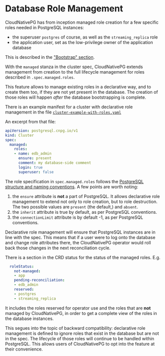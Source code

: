 # Database Role Management

CloudNativePG has from inception managed role creation for a few specific roles
needed in PostgreSQL instances:

- the superuser `postgres` of course, as well as the `streaming_replica` role
- the application user, set as the low-privilege owner of the application
  database

This is described in the ["Bootstrap" section](bootstrap.md).

With the `managed` stanza in the cluster spec, CloudNativePG extends management
from creation to the full lifecycle management for roles described in
`.spec.managed.roles`.

This feature allows to manage existing roles in a declarative way, and to create
them too, if they are not yet present in the database.
The creation of those roles will happen *after* the database bootstrapping is
complete.

There is an example manifest for a cluster with declarative role management
in the file
[`cluster-example-with-roles.yaml`](samples/cluster-example-with-roles.yaml)

An excerpt from that file:

``` yaml
apiVersion: postgresql.cnpg.io/v1
kind: Cluster
spec:
  managed:
    roles:
    - name: edb_admin
      ensure: present
      comment: my database-side comment
      login: true
      superuser: false
```

The role specification in `spec.managed.roles` follows the
[PostgreSQL structure
and naming conventions](https://www.postgresql.org/docs/current/sql-createrole.html).
A few points are worth noting:

1. the `ensure` attribute is **not** a part of PostgreSQL. It allows declarative
  role management to extend not only to role creation, but to role destruction.
  The two possible values are `present` (the default,) and `absent`.
2. the `inherit` attribute is true by default, as per PostgreSQL conventions.
3. the `connectionLimit` attribute is by default -1, as per PostgreSQL
  conventions.

Declarative role management will ensure that PostgreSQL instances are in
line with the spec. This means that if a user were to log onto the
database and change role attributes there, the CloudNativePG operator would
roll back those changes in the next reconciliation cycle.

There is a section in the CRD status for the status of the managed roles. E.g.

``` yaml
  roleStatus:
    not-managed:
    - app
    pending-reconciliation:
    - edb_admin
    reserved:
    - postgres
    - streaming_replica
```

It includes the roles reserved for operator use and the roles that are **not**
managed by CloudNativePG, in order to get a complete view of the roles in
the database instances.

This segues into the topic of backward compatibility: declarative role
management is defined to ignore roles that exist in the database but are not in
the spec. The lifecycle of those roles will continue to be handled within
PostgreSQL. This allows users of CloudNativePG to opt into the feature at
their convenience.

